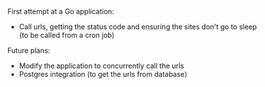 First attempt at a Go application:
 - Call urls, getting the status code and ensuring the sites don't go to sleep (to
   be called from a cron job)

Future plans:
 - Modify the application to concurrently call the urls
 - Postgres integration (to get the urls from database)
